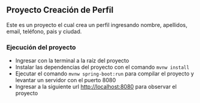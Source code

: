 ## Proyecto Creación de Perfil
Este es un proyecto el cual crea un perfil ingresando nombre, apellidos, email, teléfono, pais y ciudad.

### Ejecución del proyecto
- Ingresar con la terminal a la raíz del proyecto
- Instalar las dependencias del proyecto con el comando ```mvnw install```
- Ejecutar el comando ```mvnw spring-boot:run``` para compilar el proyecto y levantar un servidor con el puerto 8080
- Ingresar a la siguiente url [http://localhost:8080](http://localhost:8080) para observar el proyecto

